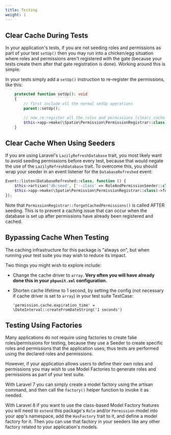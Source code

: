 ```yaml
---
title: Testing
weight: 1
---
```


## Clear Cache During Tests

In your application's tests, if you are not seeding roles and permissions as part of your test `setUp()` then you may run into a chicken/egg situation where roles and permissions aren't registered with the gate (because your tests create them after that gate registration is done). Working around this is simple: 

In your tests simply add a `setUp()` instruction to re-register the permissions, like this:

```php
    protected function setUp(): void
    {
        // first include all the normal setUp operations
        parent::setUp();

        // now re-register all the roles and permissions (clears cache and reloads relations)
        $this->app->make(\Spatie\Permission\PermissionRegistrar::class)->registerPermissions();
    }
```

## Clear Cache When Using Seeders

If you are using Laravel's `LazilyRefreshDatabase` trait, you most likely want to avoid seeding permissions before every test, because that would negate the use of the `LazilyRefreshDatabase` trait. To overcome this, you should wrap your seeder in an event listener for the `DatabaseRefreshed` event:

```php
Event::listen(DatabaseRefreshed::class, function () {
    $this->artisan('db:seed', ['--class' => RoleAndPermissionSeeder::class]);
    $this->app->make(\Spatie\Permission\PermissionRegistrar::class)->forgetCachedPermissions();
});
```

Note that `PermissionRegistrar::forgetCachedPermissions()` is called AFTER seeding. This is to prevent a caching issue that can occur when the database is set up after permissions have already been registered and cached. 


## Bypassing Cache When Testing

The caching infrastructure for this package is "always on", but when running your test suite you may wish to reduce its impact.

Two things you might wish to explore include:

- Change the cache driver to `array`. **Very often you will have already done this in your `phpunit.xml` configuration.**

- Shorten cache lifetime to 1 second, by setting the config (not necessary if cache driver is set to `array`) in your test suite TestCase:

   `'permission.cache.expiration_time' = \DateInterval::createFromDateString('1 seconds')`


## Testing Using Factories

Many applications do not require using factories to create fake roles/permissions for testing, because they use a Seeder to create specific roles and permissions that the application uses; thus tests are performed using the declared roles and permissions.

However, if your application allows users to define their own roles and permissions you may wish to use Model Factories to generate roles and permissions as part of your test suite.

With Laravel 7 you can simply create a model factory using the artisan command, and then call the `factory()` helper function to invoke it as needed.

With Laravel 8 if you want to use the class-based Model Factory features you will need to `extend` this package's `Role` and/or `Permission` model into your app's namespace, add the `HasFactory` trait to it, and define a model factory for it. Then you can use that factory in your seeders like any other factory related to your application's models.

